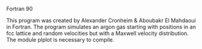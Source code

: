Fortran 90

This program was created by Alexander Cronheim & Aboubakr El Mahdaoui in Fortran. The program simulates an argon gas starting with positions in an fcc lattice and random velocities but with a Maxwell velocity distribution. The module plplot is necessary to compile.
